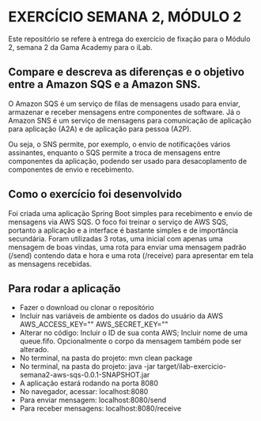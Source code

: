 # EXERCÍCIO SEMANA 2, MÓDULO 2

Este repositório se refere à entrega do exercício de fixação para o Módulo 2, semana 2 da Gama Academy para o iLab.


## Compare e descreva as diferenças e o objetivo entre a Amazon SQS e a Amazon SNS.
O Amazon SQS é um serviço de filas de mensagens usado para enviar, armazenar e receber mensagens entre componentes de software.
Já o Amazon SNS é um serviço de mensagens para comunicação de aplicação para aplicação (A2A) e de aplicação para pessoa (A2P).

Ou seja, o SNS permite, por exemplo, o envio de notificações vários assinantes, enquanto o SQS permite a troca de mensagens entre componentes da aplicação, podendo ser usado para desacoplamento de componentes de envio e recebimento.


## Como o exercício foi desenvolvido
Foi criada uma aplicação Spring Boot simples para recebimento e envio de mensagens via AWS SQS. O foco foi treinar o serviço de AWS SQS, portanto a aplicação e a interface é bastante simples e de importância secundária.
Foram utilizadas 3 rotas, uma inicial com apenas uma mensagem de boas vindas, uma rota para enviar uma mensagem padrão (/send) contendo data e hora e uma rota (/receive) para apresentar em tela as mensagens recebidas.


## Para rodar a aplicação
* Fazer o download ou clonar o repositório
* Incluir nas variáveis de ambiente os dados do usuário da AWS
AWS_ACCESS_KEY=""
AWS_SECRET_KEY=""
* Alterar no código: Incluir o ID de sua conta AWS; Incluir nome de uma queue.fifo. Opcionalmente o corpo da mensagem também pode ser alterado.
* No terminal, na pasta do projeto: mvn clean package
* No terminal, na pasta do projeto: java -jar target/ilab-exercicio-semana2-aws-sqs-0.0.1-SNAPSHOT.jar
* A aplicação estará rodando na porta 8080
* No navegador, acessar: localhost:8080
* Para enviar mensagem: localhost:8080/send
* Para receber mensagens: localhost:8080/receive

